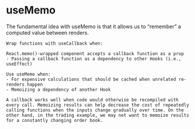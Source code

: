 # useMemo 
The fundamental idea with useMemo is that it allows us to “remember” a computed value between renders.

    Wrap functions with useCallback when:

    React.memo()-wrapped component accepts a callback function as a prop
    - Passing a callback function as a dependency to other Hooks (i.e., useEffect)
    
    Use useMemo when:
    - For expensive calculations that should be cached when unrelated re-renders happen
    - Memoizing a dependency of another Hook
    
    A callback works well when code would otherwise be recompiled with every call. Memoizing results can help decrease the cost of repeatedly calling functions when the inputs change gradually over time. On the other hand, in the trading example, we may not want to memoize results for a constantly changing order book.